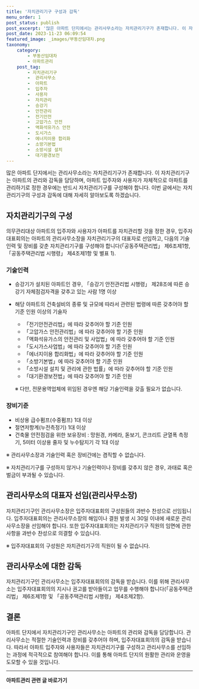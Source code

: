 ```yaml
---
title: '자치관리기구 구성과 감독'
menu_order: 1
post_status: publish
post_excerpt: '많은 아파트 단지에서는 관리사무소라는 자치관리기구가 존재합니다. 이 자치관리기구는 아파트의 관리와 감독을 담당하며, 아파트 입주자와 사용자가 자체적으로 아파트를 관리하기로 정한 경우에는 반드시 자치관리기구를 구성해야 합니다. 이번 글에서는 자치관리기구의 구성과 감독에 대해 자세히 알아보도록 하겠습니다.'
post_date: 2023-11-23 06:09:54
featured_image: _images/부동산임대차.png
taxonomy:
    category:
        - 부동산임대차
        - 아파트관리
    post_tag:
        - 자치관리기구
        -  관리사무소
        -  아파트
        -  입주자
        -  사용자
        -  자치관리
        -  승강기
        -  안전관리
        -  전기안전
        -  고압가스 안전
        -  액화석유가스 안전
        -  도시가스
        -  에너지이용 합리화
        -  소방기본법
        -  소방시설 설치
        -  대기환경보전
---
```



많은 아파트 단지에서는 관리사무소라는 자치관리기구가 존재합니다. 이 자치관리기구는 아파트의 관리와 감독을 담당하며, 아파트 입주자와 사용자가 자체적으로 아파트를 관리하기로 정한 경우에는 반드시 자치관리기구를 구성해야 합니다. 이번 글에서는 자치관리기구의 구성과 감독에 대해 자세히 알아보도록 하겠습니다.

## 자치관리기구의 구성

의무관리대상 아파트의 입주자와 사용자가 아파트를 자치관리할 것을 정한 경우, 입주자대표회의는 아파트의 관리사무소장을 자치관리기구의 대표자로 선임하고, 다음의 기술인력 및 장비를 갖춘 자치관리기구를 구성해야 합니다(「공동주택관리법」 제6조제1항, 「공동주택관리법 시행령」 제4조제1항 및 별표 1).

### 기술인력

- 승강기가 설치된 아파트인 경우, 「승강기 안전관리법 시행령」 제28조에 따른 승강기 자체점검자격을 갖추고 있는 사람 1명 이상

- 해당 아파트의 건축설비의 종류 및 규모에 따라서 관련된 법령에 따른 갖추어야 할 기준 인원 이상의 기술자

  - 「전기안전관리법」에 따라 갖추어야 할 기준 인원
  - 「고압가스 안전관리법」에 따라 갖추어야 할 기준 인원
  - 「액화석유가스의 안전관리 및 사업법」에 따라 갖추어야 할 기준 인원
  - 「도시가스사업법」에 따라 갖추어야 할 기준 인원
  - 「에너지이용 합리화법」에 따라 갖추어야 할 기준 인원
  - 「소방기본법」에 따라 갖추어야 할 기준 인원
  - 「소방시설 설치 및 관리에 관한 법률」에 따라 갖추어야 할 기준 인원
  - 「대기환경보전법」에 따라 갖추어야 할 기준 인원

  ※ 다만, 전문용역업체에 위임된 경우엔 해당 기술인력을 갖출 필요가 없습니다.

### 장비기준

- 비상용 급수펌프(수중펌프) 1대 이상
- 절연저항계(누전측정기) 1대 이상
- 건축물 안전점검을 위한 보유장비 : 망원경, 카메라, 돋보기, 콘크리트 균열폭 측정기, 5미터 이상용 줄자 및 누수탐지기 각 1대 이상 

※ 관리사무소장과 기술인력 혹은 장비간에는 겸직할 수 없습니다.

※ 자치관리기구를 구성하지 않거나 기술인력이나 장비를 갖추지 않은 경우, 과태료 혹은 벌금이 부과될 수 있습니다.

## 관리사무소의 대표자 선임(관리사무소장)

자치관리기구인 관리사무소장은 입주자대표회의 구성원들의 과반수 찬성으로 선임됩니다. 입주자대표회의는 관리사무소장의 해임이나 결원 발생 시 30일 이내에 새로운 관리사무소장을 선임해야 합니다. 또한 입주자대표회의는 자치관리기구 직원의 임면에 관한 사항을 과반수 찬성으로 의결할 수 있습니다.

※ 입주자대표회의 구성원은 자치관리기구의 직원이 될 수 없습니다.

## 관리사무소에 대한 감독

자치관리기구인 관리사무소는 입주자대표회의의 감독을 받습니다. 이를 위해 관리사무소는 입주자대표회의의 지시나 권고를 받아들이고 업무를 수행해야 합니다(「공동주택관리법」 제6조제1항 및 「공동주택관리법 시행령」 제4조제2항).

## 결론

아파트 단지에서 자치관리기구인 관리사무소는 아파트의 관리와 감독을 담당합니다. 관리사무소는 적절한 기술인력과 장비를 갖추어야 하며, 입주자대표회의의 감독을 받습니다. 따라서 아파트 입주자와 사용자들은 자치관리기구를 구성하고 관리사무소를 선임하는 과정에 적극적으로 참여해야 합니다. 이를 통해 아파트 단지의 원활한 관리와 운영을 도모할 수 있을 것입니다.
<!-- wp:separator -->
<hr class="wp-block-separator has-alpha-channel-opacity"/>
<!-- /wp:separator -->

<!-- wp:group {"backgroundColor":"base","layout":{"type":"constrained"}} -->
<div class="wp-block-group has-base-background-color has-background"><!-- wp:paragraph {"align":"center","fontSize":"medium"} -->
<p class="has-text-align-center has-large-font-size"><strong>아파트관리 관련 글 바로가기</strong></p>
<!-- /wp:paragraph -->


<!-- wp:latest-posts
{"categories":[{"id":27648,"count":19,"description":"","link":"https://uknowlaw.com/category/%ec%95%84%ed%8c%8c%ed%8a%b8%ea%b4%80%eb%a6%ac/","name":"아파트관리","slug":"아파트관리","taxonomy":"category","parent":0,"meta":[],"_links":{"self":[{"href":"https://uknowlaw.com/wp-json/wp/v2/categories/27648"}],"collection":[{"href":"https://uknowlaw.com/wp-json/wp/v2/categories"}],"about":[{"href":"https://uknowlaw.com/wp-json/wp/v2/taxonomies/category"}],"wp:post_type":[{"href":"https://uknowlaw.com/wp-json/wp/v2/posts?categories=27648"}],"curies":[{"name":"wp","href":"https://api.w.org/{rel}","templated":true}]}}],"postsToShow":100,"excerptLength":28,"postLayout":"grid","columns":2,"featuredImageAlign":"left","featuredImageSizeSlug":"large","fontSize":"small"} /--></div>
<!-- /wp:group -->